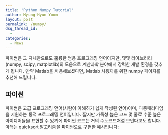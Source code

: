 ```yaml
---
title: 'Python Numpy Tutorial'
author: Myung-Hyun Yoon
layout: post
permalink: /numpy/
dsq_thread_id:
  - 
categories:
  - News
---
```


파이썬은 그 자체만으로도 훌륭한 범용 프로그래밍 언어이지만, 몇몇 라이브러리(numpy, scipy, matplotlib)의 도움으로 계산과학 분야에서 강력한 개발 환경을 갖추게 됩니다.
만약 Matlab을 사용해보셨다면, Matlab 사용자를 위한 numpy 페이지를 추천해 드립니다.

## 파이썬
파이썬은 고급 프로그래밍 언어(사람이 이해하기 쉽게 작성된 언어)이며, 다중패러다임을 지원하는 동적 프로그래밍 언어입니다. 
짧지만 가독성 높은 코드 몇 줄로 수준 높은 아이디어들을 표현할 수 있기에 파이썬 코드는 거의 수도코드처럼 보인다고도 합니다. 
아래는 quicksort 알고리즘을 파이썬으로 구현한 예시입니다:
